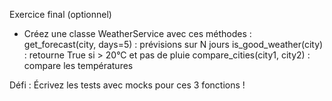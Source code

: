 Exercice final (optionnel)
- Créez une classe WeatherService avec ces méthodes :
    get_forecast(city, days=5) : prévisions sur N jours
    is_good_weather(city) : retourne True si > 20°C et pas de pluie
    compare_cities(city1, city2) : compare les températures

Défi : Écrivez les tests avec mocks pour ces 3 fonctions !